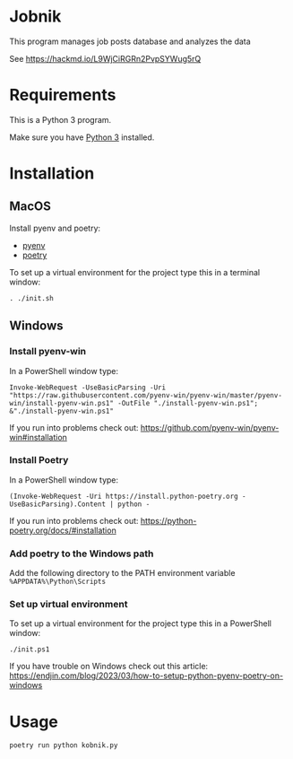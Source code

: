 # Jobnik

This program manages job posts database and analyzes the data

See https://hackmd.io/L9WjCiRGRn2PvpSYWug5rQ


# Requirements

This is a Python 3 program.

Make sure you have [Python 3](https://www.python.org/downloads/) installed.

# Installation

## MacOS

Install pyenv and poetry:
- [pyenv](https://github.com/pyenv/pyenv#getting-pyenv)
- [poetry](https://python-poetry.org/docs/#installation)

To set up a virtual environment for the project type this in a terminal window:
```
. ./init.sh
```

## Windows

### Install pyenv-win

In a PowerShell window type:

```
Invoke-WebRequest -UseBasicParsing -Uri "https://raw.githubusercontent.com/pyenv-win/pyenv-win/master/pyenv-win/install-pyenv-win.ps1" -OutFile "./install-pyenv-win.ps1"; &"./install-pyenv-win.ps1"
```

If you run into problems check out:
https://github.com/pyenv-win/pyenv-win#installation

### Install Poetry

In a PowerShell window type:
```
(Invoke-WebRequest -Uri https://install.python-poetry.org -UseBasicParsing).Content | python -

```

If you run into problems check out:
https://python-poetry.org/docs/#installation


### Add poetry to the Windows path

Add the following directory to the PATH environment variable `%APPDATA%\Python\Scripts`

### Set up virtual environment

To set up a virtual environment for the project type this in a PowerShell window:
```
./init.ps1
```

If you have trouble on Windows check out this article:
https://endjin.com/blog/2023/03/how-to-setup-python-pyenv-poetry-on-windows

# Usage

```
poetry run python kobnik.py
```
